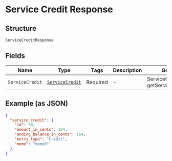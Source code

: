
# Service Credit Response

## Structure

`ServiceCreditResponse`

## Fields

| Name | Type | Tags | Description | Getter | Setter |
|  --- | --- | --- | --- | --- | --- |
| `ServiceCredit` | [`ServiceCredit`](../../doc/models/service-credit.md) | Required | - | ServiceCredit getServiceCredit() | setServiceCredit(ServiceCredit serviceCredit) |

## Example (as JSON)

```json
{
  "service_credit": {
    "id": 38,
    "amount_in_cents": 124,
    "ending_balance_in_cents": 164,
    "entry_type": "Credit",
    "memo": "memo0"
  }
}
```

